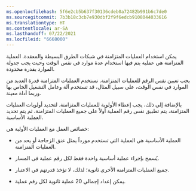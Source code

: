 ```yaml
---
ms.openlocfilehash: 5f6e2cb5b637f30136cdeb0a72482b991b6c7de0
ms.sourcegitcommit: 7b3b18c3cb7e930dbf2f9f6edcb9108044033616
ms.translationtype: HT
ms.contentlocale: ar-SA
ms.lasthandoff: 07/22/2021
ms.locfileid: "6668000"
---
```

يمكن استخدام العمليات المتزامنة في شبكات الطرق البسيطة والمعقدة. العملية المتزامنة هي عملية يتم فيها استخدام عدة موارد في نفس الوقت وحيث يجب جدولة الموارد بقدرة محدودة.

يجب تعيين نفس الرقم للعمليات المتزامنة. تستخدم العمليات المتزامنة قدرة العديد من الموارد في نفس الوقت، على سبيل المثال، قد تستخدم آلة وعامل التشغيل الخاص بها وربما أداة معينة.

بالإضافة إلى ذلك، يجب إعطاء الأولوية للعمليات المتزامنة. لتحديد أولويات العمليات المتزامنة، يتم تطبيق نفس رقم العملية أولاً على جميع العمليات المتزامنة، ثم يتم تحديد العملية الأساسية.

خصائص العمل مع العمليات الأولية هي:

-   العملية الأساسية هي العملية التي تستخدم مورداً يمثل عنق الزجاجة أو يحد من العمليات المتزامنة.

-   يُسمح بإجراء عملية أساسية واحدة فقط لكل رقم عملية في المسار.

-   جميع العمليات المتزامنة الأخرى ثانوية؛ لذلك، لا تؤخذ قدرتهم في الاعتبار.

-   يمكن إعداد إجمالي 20 عملية ثانوية لكل رقم عملية.

